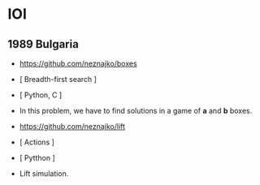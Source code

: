 # IOI

## 1989 Bulgaria

- https://github.com/neznajko/boxes
- [ Breadth-first search ]
- [ Python, C ]
- In this problem, we have to find solutions
  in a game of **a** and **b** boxes.

- https://github.com/neznajko/lift
- [ Actions ]
- [ Pytthon ]
- Lift simulation.

<!--
%
% book
\vspace{0.2cm}
\hypersetup{urlcolor=YellowOrange}
\url{https://github.com/neznajko/book}
\hspace*{\fill} [\,\textit{Combinatorics}\,]%
\textbf{[\,Python\,]}\\
\texttt{{\huge H}{\large ere, we have a bunch of people, reading
and discussing a book.}}\\
%
% cipher
\vspace{0.2cm}
\hypersetup{urlcolor=RawSienna}
\url{https://github.com/neznajko/cipher}
\hspace*{\fill} \textbf{\textsf{[\,encoding\,]}}%
\texttt{[\,Gas\,]}\\
{\large{\texttt{TOP SECRET}}}\\
%
% graph
\vspace{0.2cm}
\hypersetup{urlcolor=BrickRed}
\url{https://github.com/neznajko/graph}
\hspace*{\fill} {\textbf{\textsf{[\,{Turtle Ninja}\,]}%
[\,\textsl{Python}\,]}}\\
{\textsf{\huge{D}\large{rawing and walking a graph.}}}\\
%
% Sah
\vspace{0.2cm}
\definecolor{Sah}{rgb}{0.2, 0.10, 0.70}
\hypersetup{urlcolor=Sah}
\url{https://github.com/neznajko/Sah}
\hspace*{\fill} {\textbf {[\,\textsl {Searching}\,]}}%
  {\textbf {[\,\textsf {Python}\,]}}\\
{\textbf{\textsf {{\Huge R}{outing polygons,
      minimizing path cost.}}}}\\
%%%%%%%%%%%%%%%%%%%%%%%%%%%%%%%%%%%%%%%%%%%%%%%%%%%%%%%%%%%%%%%%
% 1990 Soviet Union
\vspace{0.3cm}
{\texttt{\Large{1990\,\,Soviet Union}}}\\
\vspace{0.1cm}
\hrule height .8 pt width 7.5 in \relax
%
% slider
\vspace{0.2cm}
\definecolor{slider}{rgb}{0.50, 0.00, 1.00}
\hypersetup{urlcolor=slider}
\url{https://github.com/neznajko/slider}
\hspace*{\fill} \textbf{\textsf{[\,Breadth\,-\,First Search\,]}}%
\texttt{[\,C\,]}\\
\texttt{{\huge P}{\large rogramming a game of sliding
    squares.}}\\
%
% boxes2
\vspace{0.2cm}
\definecolor{boxes2}{rgb}{0.20, 0.30, 1.00}
\hypersetup{urlcolor=boxes2}
\url{https://github.com/neznajko/boxes2}
\hspace*{\fill} \textbf{\textsf{[\,Recursion\,]}}%
\textsf{[\,Python\,]}\\
\textsf{{\huge G}{\large ame of boxes, with two players
    connecting dots on a grid.}}\\
%
% books
\vspace{0.2cm}
\definecolor{books}{rgb}{0.20, 0.50, 0.80}
\hypersetup{urlcolor=books}
\url{https://github.com/neznajko/books}
\hspace*{\fill} {\textsc{[\,combinatorics\,]}}%
\textbf{\textit{[\,Python\,]}}\\
\textit{{\huge S}{\large peed reading.}}\\
%
% problem4
\vspace{0.2cm}
\definecolor{problem4}{rgb}{0.10, 0.40, 0.70}
\hypersetup{urlcolor=problem4}
\url{https://github.com/neznajko/problem4}
\hspace*{\fill} \textbf{\textsf{[\,tree\,-\,search\,]}}%
{\textsc{[\,C\,]}}\\
\textsf{{\huge G}{\large ame of crossing consequtive squares
    on a paper.}}\\
%
% split
\vspace{0.2cm}
\definecolor{split}{rgb}{0.70, 0.10, 0.20}
\hypersetup{urlcolor=split}
\url{https://github.com/neznajko/split}
\hspace*{\fill} \textbf{\textsf{[\,{tree\,-\,search}\,]}}%
\texttt{\textsl{[\,{Python}\,]}}\\
\texttt{\textit{{\huge E}\,{\large xpressing powers of numbers
      with minimum operations.}}}\\
%
% weird
\vspace{0.2cm}
\definecolor{weird}{rgb}{1.00, 0.00, 0.00}
\hypersetup{urlcolor=weird}
\url{https://github.com/neznajko/weird}
\hspace*{\fill} {\textsf{[\,{Markov\,Algorithm}\,]}}%
{\textbf{[\,\textsl{Javascript}\,]}}\\
\textsf{\textbf{{\huge A}{dding two numbers by strings
      substitution.}}}\\
%
% artGallery
\vspace{0.2cm}
\definecolor{artGallery}{rgb}{0.00, 0.80, 0.80}
\hypersetup{urlcolor=artGallery}
\url{https://github.com/neznajko/artGallery}
\hspace*{\fill} {\texttt{[\,{Combinatorics}\,]}}%
{\textsf{[\,{Python}\,]}}\\
\textsl{\textbf{{\Huge t}{his is about an Art Gallery and
      covering gaps in a Guards Shedule.}}}\\
%
% Str8
\vspace{0.2cm}
\definecolor{Str8}{rgb}{0.00, 0.00, 1.00}
\hypersetup{urlcolor=Str8}
\url{https://github.com/neznajko/Str8}
\hspace*{\fill} \textbf{\textsf{[\,{Searching}\,]}}%
{\textbf{\small [\,{Python}\,]}}\\
\textsl{\textsf{{\huge L}{\large ooking for a straight
      line, crossing maximum number of segments.}}}\\
%
% robots
\vspace{0.2cm}
\definecolor{robots}{rgb}{0.30, 0.10, 0.40}
\hypersetup{urlcolor=robots}
\url{https://github.com/neznajko/robots}
\hspace*{\fill} \textbf{{[\,\textit{BF-Search}\,]}}%
\textbf{\textsf{[\,{C++}\,]}}\\
\textbf{\textsl{{\huge N}{\small avigate, constantly moving
 robots, in a network graph for a rendezvous.}}}\\
%
% Koriko
\vspace{0.2cm}
\definecolor{Koriko}{rgb}{0.50, 0.10, 0.10}
\hypersetup{urlcolor=Koriko}
\url{https://github.com/neznajko/Koriko}
\hspace*{\fill} {\texttt{[\,{DF-Search}\,]}}%
{\textbf{[\,\textsl{C++}\,]}}\\
{\texttt{{\huge S}{earching for a path between two
      street crosses.}}}\\
%%%%%%%%%%%%%%%%%%%%%%%%%%%%%%%%%%%%%%%%%%%%%%%%%%%%%%%%%%%%%%%%
% 1991 Greece
\vspace{0.3cm}
{\texttt{\Large{1991\,\,Greece}}}\\
\vspace{0.1cm}
\hrule height .8 pt width 7.5 in \relax
%
% Playcard
\vspace{0.2cm}
\definecolor{Playcard}{rgb}{0.00, 0.50, 1.00}
\hypersetup{urlcolor=Playcard}
\url{https://github.com/neznajko/Playcard}
\hspace*{\fill} {\textit{[\,\textbf{Algorithm}\,]}}%
{\texttt{[\,{C++}\,]}}\\
{\textsf{{\huge S}{imulating game of cards, similar to Solitaire.}}}\\
%
% Trees
\vspace{0.2cm}
\definecolor{Trees}{rgb}{0.00, 0.00, 1.00}
\hypersetup{urlcolor=Trees}
\url{https://github.com/neznajko/Trees}
\hspace*{\fill} {\texttt{[\,{Geometry, Sorting}\,]}}%
{\textbf{[\,{C++}\,]}}\\
\textbf{\textsf{{\huge P}{reserving a rare class of ancient trees.}}}\\
%
% Square
\vspace{0.2cm}
\definecolor{Square}{rgb}{1.00, 0.20, 0.10}
\hypersetup{urlcolor=Square}
\url{https://github.com/neznajko/Square}
\hspace*{\fill} \textbf{\textsf{[\,{Searching}\,]}}%
{\texttt{\large [\,{Java}\,]}}\\
{\textsc{{\huge E}{numerating the positions of a \textit{5x5} matrix.}}}\\
%
% Languages
\vspace{0.2cm}
\definecolor{Languages}{rgb}{0.50, 0.10, 0.20}
\hypersetup{urlcolor=Languages}
\url{https://github.com/neznajko/Languages}
\hspace*{\fill} \textbf{\texttt{[\,{\small Classification}\,]}}%
\textbf{\textsf{[\,{Java}\,]}}\\
{\texttt{{\huge I}{dentifying a text language by a frequency analysis.}}}\\
%
% Sterms
\vspace{0.2cm}
\definecolor{Sterms}{rgb}{0.00, 0.50, 1.00}
\hypersetup{urlcolor=Sterms}
\url{https://github.com/neznajko/Sterms}
\hspace*{\fill} {\textsf{{[\,\textit{\large Algorithm}\,]}}}%
{\large\texttt{[\,{Python}\,]}}\\
{\textit{{\huge G}{\large enerating binary tree like structures.}}}\\
%
% MaxGang
\vspace{0.2cm}
\definecolor{MaxGang}{rgb}{0.20, 0.80, 1.00}
\hypersetup{urlcolor=MaxGang}
\url{https://github.com/neznajko/MaxGang}
\hspace*{\fill} {{[\,\textit{Gray Code}\,]}}%
{\textsc{{\huge [}\,{Python}\,{\huge ]}}}\\
\textsf{\textsl{{\huge M}{aximum collaboration search.}}}\\
%
% Doc
\vspace{0.2cm}
\definecolor{Doc}{rgb}{0.00, 0.70, 0.20}
\hypersetup{urlcolor=Doc}
\url{https://github.com/neznajko/Doc}
\hspace*{\fill} \textbf{\textsf{[\,{\small Discrete Simulation}\,]}}%
{\texttt{[\,{Lisp, Python}\,]}}\\
{\textsc{{\huge S}{cheduling Medics visitations.}}}\\
%
% 1992 Germany
\vspace{0.5cm}
{\texttt{\Large{1992\,\,Germany}}}\\
\vspace{0.1cm}
\hrule height .8 pt width 7.5 in \relax
%
% Myst
\vspace{0.3cm}
\definecolor{Myst}{rgb}{5.00, 0.10, 0.20}
\hypersetup{urlcolor=Myst}
\url{https://github.com/neznajko/Myst}
\hspace*{\fill} {\textbf{[\,{Algorithm}\,]}}%
{\textsf{[\,{Python}\,]}}\\
{\texttt{{\huge C}{oloring a map of a mystical continent.}}}\\
%
% Maze
\vspace{0.3cm}
\definecolor{Maze}{rgb}{0.50, 0.10, 0.70}
\hypersetup{urlcolor=Maze}
\url{https://github.com/neznajko/Maze}
\hspace*{\fill} {\texttt{[\,{Simulation}\,]}}%
{\textbf{[\,{Python}\,]}}\\
{{{\huge G}{\large enrating a Maze.}}}\\
\newpage
%
% Yland
\vspace{0.2cm}
\definecolor{Yland}{rgb}{0.10, 0.40, 0.60}
\hypersetup{urlcolor=Yland}
\url{https://github.com/neznajko/Yland}
\hspace*{\fill} \textbf{\textsf{[\,{\small Combinatorics}\,]}}%
{\texttt{\large[\,{\small P\,y\,t\,h\,o\,n}\,]}}\\
{\textit{\textbf{\huge R}{\large ecovering an islands' map.}}}\\
%
% Robot
\vspace{0.3cm}
\definecolor{Robot}{rgb}{0.00, 0.00, 1.00}
\hypersetup{urlcolor=Robot}
\url{https://github.com/neznajko/Robot}
\hspace*{\fill} {\texttt{[\,{Searching}\,]}}%
{\textbf{[\,\textsl{Lisp}\,]}}\\
{\textsf{\textbf{\huge P}{rogramming robot cycle route.}}}\\
%
% LeMonde
\vspace{0.3cm}
\definecolor{LeMonde}{rgb}{0.00, 0.35, 1.00}
\hypersetup{urlcolor=LeMonde}
\url{https://github.com/neznajko/LeMonde}
\hspace*{\fill} {\texttt{[\,{\small Combinatorics, Searching}\,]}}%
\textbf{{[\,{JavaScript}\,]}}\\
\texttt{{{\huge S}{\large cheduling a climbers party.}}}\\
%
% Rubik
\vspace{0.3cm}
\definecolor{Rubik}{rgb}{0.52, 0.03, 0.15}
\hypersetup{urlcolor=Rubik}
\url{https://github.com/neznajko/Rubik}
\hspace*{\fill} \textbf{\textsf{[\,{Algorithm}\,]}}%
{\texttt{[\,{\large C++}\,]}}\\
\textit{\textbf{{\huge R}{\large ubik's Cube}}}\\
%
% 1993 Argentina
\vspace{0.5cm}
{\texttt{\Large{1993\,\,Argentina}}}\\
\vspace{0.1cm}
\hrule height .8 pt width 7.5 in \relax
%
% Necklace
\vspace{0.3cm}
\definecolor{Necklace}{rgb}{0.00, 0.00, 1.00}
\hypersetup{urlcolor=Necklace}
\url{https://github.com/neznajko/Necklace}
\hspace*{\fill} {\texttt{[\,{Combinatorics}\,]}}%
{\textbf{[\,{\textit{Python,} C++}\,]}}\\
{\textsf{\textbf{\huge A\,}{\large problem about a necklace.}}}\\
%
% Ctrl
\vspace{0.2cm}
\definecolor{Ctrl}{rgb}{0.45, 0.05, 0.10}
\hypersetup{urlcolor=Ctrl}
\url{https://github.com/neznajko/Ctrl}
\hspace*{\fill} {\textsf{[\,{Graph}\,]}}%
{\texttt{[\,{Java, C++}\,]}}\\
{\textsl{{\huge C}{\large apitalizing companies' shares.}}}\\
%
% Colour
\vspace{0.23cm}
\definecolor{Colour}{rgb}{0.13, 0.12, 0.82}
\hypersetup{urlcolor=Colour}
\url{https://github.com/neznajko/Colour}
\hspace*{\fill} {\textbf{[\,{d\,f\,s}\,]}}%
\textbf{\textsf{[\,{C++}\,]}}\\
{\textbf{{\huge C}{alculating uniformly coloured arreas.}}}\\
%
% Itinerary
\vspace{0.24cm}
\definecolor{Itinerary}{rgb}{0.20, 0.05, 0.80}
\hypersetup{urlcolor=Itinerary}
\url{https://github.com/neznajko/Itinerary}
\hspace*{\fill} {\textsc{[\,{d\,f\,s}\,]}}%
{\textbf{[\,\textsl{C++}\,]}}\\
{\texttt{{\huge F}{rom Vancouver to Halifax and back.}}}\\
%
% 1994 Sweden
\vspace{0.5cm}
{\texttt{\Large{1994\,\,Sweden}}}\\
\vspace{0.1cm}
\hrule height .8 pt width 7.5 in \relax
%
% TheTCP
\vspace{0.4cm}
\definecolor{TheTCP}{rgb}{0.50, 0.03, 0.02}
\hypersetup{urlcolor=TheTCP}
\url{https://github.com/neznajko/TheTCP}
\begin{itemize}
\item \textit{\large The Triangle}
\hspace*{\fill} {\textsf{[\,{d f s}\,]}}%
        {\texttt{[\,{Python}\,]}}\\
        {\texttt{{\Large M}{aximum sum searching.}}}
\item \textsc{The Castle}
\hspace*{\fill} {\texttt{\large [\,{d f s}\,]}}%
        \textbf{\textsf{[\,{JavaScript}\,]}}\\
        {\textsf{{\Large E}{\large xamining castle's interior.}}}          
\item {\texttt{\large The Primes}}
\hspace*{\fill} {\textsf{{[\,\textsl{Backtracking}\,]}}}%
{\textbf{[\,\textsl{Python}\,]}}\\
{{{\huge A}{ranging prime numbers in a square.}}}\\
\end{itemize}
\newpage
%
% TheCBC
% TheClocks.js
% TheBuses.py
% TheCircle.py
\vspace{0.4cm}
\definecolor{TheCBC}{rgb}{0.50, 0.03, 0.02}
\hypersetup{urlcolor=TheCBC}
\url{https://github.com/neznajko/TheCBC}
\begin{itemize}
%
\item {The Clocks}
\hspace*{\fill} {\texttt{[\,\textit{b f s}\,]}}%
        \textbf{\textsf{[\,{\scriptsize J a v a s c r i p t}\,]}}\\
        {\textit{{\Large S}{ynchronizing 9 clocks.}}}
%
\item \textsc{The Buses}
\hspace*{\fill} {\texttt{\large [\,{Greedy Algorithm}\,]}}%
        \textbf{\textsf{[\,{Python}\,]}}\\
        {\textsf{{\Large F}{\large iguring bus shedules.}}}          
%
\item {\texttt{\large The Circle}}
\hspace*{\fill} {\textsf{{[\,\textsl{Math, Backtracking}\,]}}}%
{\textbf{[\,\textsl{python}\,]}}\\
{\textsf{{\huge P}{icking set of coins, generating maximum sequence of numbers.}}}\\
\end{itemize}
% 1995 The Netherlands
\vspace{0.5cm}
{\texttt{\Large{1995\,\,The Netherlands}}}\\
\vspace{0.1cm}
\hrule height .8 pt width 7.5 in \relax
%
% issue2
\vspace{0.2cm}
\definecolor{issue2}{rgb}{0.50, 0.00, 0.10}
\hypersetup{urlcolor=issue2}
\url{https://github.com/neznajko/issue2}
\begin{itemize}
\item \textsl{\large Packing Rectangles}
\hspace*{\fill} {\textsc{[\,combinatorics\,]}}%
        {\textsf{[\,{C}\,]}}\\
        {\texttt{{\Large S}{earching for optimal packing arrangements.}}}
\item \textsc{Shopping Offers}
\hspace*{\fill} {\texttt{\large [\,{Backtracking}\,]}}%
        \textbf{\textsf{[\,{Java}\,]}}\\
        {\textsf{{\Large F}{\large inding the best offers.}}}          
\end{itemize}
%
% Printing
\vspace{0.2cm}
\definecolor{Printing}{rgb}{0.00, 0.00, 1.00}
\hypersetup{urlcolor=Printing}
\url{https://github.com/neznajko/Printing}
\hspace*{\fill} {\textit{{\Large [}\,\textsf{\scriptsize Discrete Simulation}\,{\Large ]}}}%
{\texttt{{\small [}\,{\Large Python}\,{\small ]}}}\\
{\texttt{{\huge S}{imulating a simple LAN with printers and a semaphore.}}}\\
%
% CS
\vspace{0.2cm}
\definecolor{CS}{rgb}{0.50, 0.00, 0.10}
\hypersetup{urlcolor=CS}
\url{https://github.com/neznajko/CS}
\hspace*{\fill} {{[\,\textsc{\small combinatorics}\,]}}%
{\texttt{[\,\textsl{\large C\#}\,]}}\\
{{\textbf{\huge M}\texttt{atching words from dictionary.}}}\\
%
% StreetRace
\vspace{0.2cm}
\definecolor{StreetRace}{rgb}{0.30, 0.00, 0.20}
\hypersetup{urlcolor=StreetRace}
\url{https://github.com/neznajko/StreetRace}
\hspace*{\fill} {{[\,\texttt{topological sorting, {\large dfs}}\,]}}%
\textbf{\textit{[\,{\large JavaScript}\,]}}\\
\textbf{\textsl{{\huge F}{\small inding splitting points in a well-formed course.}}}\\
%
% beacon ()
%
\vspace{0.2cm}
\definecolor{beacon}{rgb}{0.80, 0.00, 0.10}
\hypersetup{urlcolor=beacon}
\url{https://github.com/neznajko/beacon}
\hspace*{\fill} {\texttt{\scriptsize[\,{B I T P A T T E R N S}\,]}}%
{\textsf{\large[\,{Python}\,]}}\\
{{\textbf{\huge T}\textsf{\scriptsize e s t i n g \textbf{a} b e a c o n
      \textbf{b y} s w i t c h i n g \textbf{w i r e s.}}}}\\
%
% 1996 Hungary
% 
\vspace{0.5cm}
{\texttt{\Large{1996\,\,Hungary}}}\\
\vspace{0.1cm}
\hrule height .8 pt width 7.5 in \relax
%
% AGame ()
%
\vspace{0.2cm}
\definecolor{AGame}{rgb}{0.70, 0.00, 0.30}
\hypersetup{urlcolor=AGame}
\url{https://github.com/neznajko/AGame}
\hspace*{\fill} \textbf{\textsl{[\,{\scriptsize GREEDY} {algorithm}\,]}}%
{\texttt{\large[\,{Perl}\,]}}\\
{\textsf{{\huge L}\textit{\small ooking for a winning strategy in a two players' game.}}}\\
%
% Factory/Python
%
\vspace{0.2cm}
\definecolor{Factory}{rgb}{0.30, 0.00, 0.40}
\hypersetup{urlcolor=Factory}
\url{https://github.com/neznajko/Factory}
\hspace*{\fill} {\textit{[\,\textbf{algorithm}\,]}}%
\textsf{{{\large [}\,{Python}\,{\large]}}}\\
{{\textit{\huge D}\texttt{ispatching jobs on a production line.}}}\\
%
% Sckoolz/Python ()
%
\vspace{0.2cm}
\definecolor{Sckoolz}{rgb}{0.00, 0.00, 1.00}
\hypersetup{urlcolor=Sckoolz}
\url{https://github.com/neznajko/Sckoolz}
\hspace*{\fill} {\texttt{[\,{DFS}\,]}}%
{\texttt{{\Large [}\,{\scriptsize Python}\,{\huge]}}}\\
\textit{\textsf{{\huge F}iguring strongly connected components in a directed graph.}}\\
%
% sor3ing/perl,gas,c++,javascript
%
\vspace{0.2cm}
\definecolor{sor3ing}{rgb}{0.40, 0.00, 0.10}
\hypersetup{urlcolor=sor3ing}
\url{https://github.com/neznajko/sor3ing}
\hspace*{\fill} {{[\,\textit{\textsf{\scriptsize GREEDY} \texttt{algorithm}}\,]}}%
{\textsf{[\,{\scriptsize Perl, Gas, C++, Javascript}\,]}}\\
{\textbf{{\huge S}\textit{orting three valued array.}}}\\
%
% prefix( nasm, c, go, bash )
%
\vspace{0.2cm}
\definecolor{prefix}{rgb}{0.00, 0.00, 0.50}
\hypersetup{urlcolor=prefix}
\url{https://github.com/neznajko/prefix}
\hspace*{\fill} \textsc{{[\,{queue}\,]}}%
\textbf{\texttt{[\,{Nasm, C, Go, Bash}\,]}}\\
\textit{\texttt{{\huge F}{inding prefix with maximum length.}}}\\
%
% MagicSqr, cpp, python [bfs]
%
\vspace{0.2cm}
\definecolor{MagicSqr}{rgb}{0.70, 0.00, 0.30}
\hypersetup{urlcolor=MagicSqr}
\url{https://github.com/neznajko/MagicSqr}
\hspace*{\fill} {\texttt{\large [\,\textit{b\,f\,s}\,]}}%
{\textit{\huge [}\,{\texttt{\large C++}\texttt{\large,} \textbf{\textit{\small P y t h o n}}}\,{\huge ]}}\\
\textbf{\huge M}{\texttt{agic square puzzle game.}}\\
%
% 1997 South Africa
%
\vspace{0.5cm}
{\texttt{\Large{1997\,\,South Africa}}}\\
\vspace{0.1cm}
\hrule height .8 pt width 7.5 in \relax
%
% Mars
%
\vspace{0.2cm}
\definecolor{Mars}{rgb}{0.50, 0.00, 0.00}
\hypersetup{urlcolor=Mars}
\url{https://github.com/neznajko/Mars}
\hspace*{\fill} {\texttt{[\,{Dijkstra's algorithm}\,]}}%
\textsf{\textbf{[\,{\small C,\,Python}\,]}}\\
{\textit{\textsf{\huge P}\texttt{icking maximum rock samples.}}}\\
%
% hex
%
\vspace{0.2cm}
\definecolor{hex}{rgb}{0.30, 0.00, 0.00}
\hypersetup{urlcolor=hex}
\url{https://github.com/neznajko/hex}
\hspace*{\fill} {\textsf{[\,\textsl{minimax}\,]}}%
{{[\,\textit{Python}\,]}}\\
{\textsf{{\huge S}{imple HEX engine.}}}\\
%
% iShongololo
%
\vspace{0.2cm}
\definecolor{iShongololo}{rgb}{0.60, 0.00, 0.00}
\hypersetup{urlcolor=iShongololo}
\url{https://github.com/neznajko/iShongololo}
\hspace*{\fill} {\texttt{[\,\textit{backtrack}\,]}}%
\texttt{{[\,{Python}\,]}}\\
\texttt{{{\huge C}{\small onstructing randomly 3d maze.}}}\\
%
% cartographer
%
\vspace{0.2cm}
\definecolor{cartographer}{rgb}{0.50, 0.00, 0.60}
\hypersetup{urlcolor=cartographer}
\url{https://github.com/neznajko/cartographer}
\hspace*{\fill} {\texttt{[\,{\small backtrack}\,]}}%
\textbf{\textsf{[\,{\scriptsize J a v a s c r i p t}\,]}}\\
\textsc{\texttt{{\huge P}{ositioning town labels on a map.}}}\\
%
% chars (..)
%
\vspace{0.2cm}
\definecolor{chars}{rgb}{0.00, 0.00, 0.50}
\hypersetup{urlcolor=chars}
\url{https://github.com/neznajko/chars}
\hspace*{\fill} \textsc{\texttt{[\,{nearest neighbors}\,]}}%
\texttt{\textit{[\,{Python}\,]}}\\
\textsf{\textsl{{\huge C}{\large haracters recognition.}}}\\
%
% stacks
%
\vspace{0.2cm}
\definecolor{stacks}{rgb}{0.50, 0.50, 1.00}
\hypersetup{urlcolor=stacks}
\url{https://github.com/neznajko/stacks}
\hspace*{\fill} \texttt{\textsc{[\,{\small binary search, priority queue}\,]}}%
{\textbf{[\,\textsl{javaScript}\,]}}\\
{\textsf{\textit{\huge M}{anaging container depot. }}}\\
%
% 1998 Setúbal
%
\vspace{0.5cm}
{\texttt{\Large{1998\,\,Setúbal}}}\\
\vspace{0.1cm}
\hrule height .8 pt width 7.5 in \relax
%
% Contact
%
\vspace{0.2cm}
\definecolor{Contact}{rgb}{0.30, 0.00, 0.30}
\hypersetup{urlcolor=Contact}
\url{https://github.com/neznajko/Contact}
\hspace*{\fill} {\texttt{[\,{hash}\,]}}%
{\textbf{[\,\textsl{JavaScript}\,]}}\\
{\textsl{{\huge C}{\small ounting patterns comming from the Center of the Galaxy.}}}\\
%
% StarryNight
%
\vspace{0.2cm}
\definecolor{StarryNight}{rgb}{0.00, 0.00, 1.00}
\hypersetup{urlcolor=StarryNight}
\url{https://github.com/neznajko/StarryNight}
\hspace*{\fill} \textbf{{[\,{dfs}\,]}}%
\textit{{[\,{JavaScript}\,]}}\\
{\texttt{{\huge L}{abeling star clusters.}}}\\
\newpage
%
% PartyLamps
%
\vspace{0.2cm}
\definecolor{PartyLamps}{rgb}{0.00, 0.00, 1.00}
\hypersetup{urlcolor=PartyLamps}
\url{https://github.com/neznajko/PartyLamps}
\hspace*{\fill} \textsl{{[\,{bfs}\,]}}
\textbf{\textsf{\small [\,{Python}\,]}}\\
{\texttt{{\huge C}{ounting \textit{N} Party Lamps on/off configurations after \textit{C} hits of \textit{4} buttons.}}}\\
%
% Picture
%
\vspace{0.2cm}
\definecolor{Picture}{rgb}{0.00, 0.00, 1.00}
\hypersetup{urlcolor=Picture}
\url{https://github.com/neznajko/Picture}
\hspace*{\fill} {\texttt{[\,{dfs}\,]}}
{\textsf{[\,{Python}\,]}}\\
\textbf{\textsf{{\huge Y}{\Large EAH!}}}\\
%
\end{flushleft}
\end{document}
% log:
% pro
%
%\vspace{0.2cm}
%\definecolor{pro}{rgb}{0.00, 0.00, 1.00}
%\hypersetup{urlcolor=pro}
%\url{https://github.com/neznajko/pro}
%\hspace*{\fill} {{[\,{dfs}\,]}}%
%{{[\,{Python}\,]}}\\
%{{{\huge Y}{eah!}}}\\
%
% - https://github.com/neznajko?tab=repositories
-->